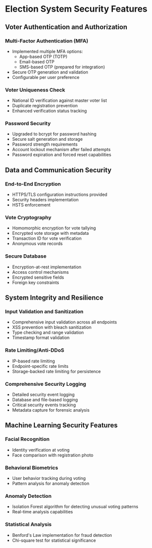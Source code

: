 # Election System Security Features

## Voter Authentication and Authorization

### Multi-Factor Authentication (MFA)
- Implemented multiple MFA options:
  - App-based OTP (TOTP)
  - Email-based OTP
  - SMS-based OTP (prepared for integration)
- Secure OTP generation and validation
- Configurable per user preference

### Voter Uniqueness Check
- National ID verification against master voter list
- Duplicate registration prevention
- Enhanced verification status tracking

### Password Security
- Upgraded to bcrypt for password hashing
- Secure salt generation and storage
- Password strength requirements
- Account lockout mechanism after failed attempts
- Password expiration and forced reset capabilities

## Data and Communication Security

### End-to-End Encryption
- HTTPS/TLS configuration instructions provided
- Security headers implementation
- HSTS enforcement

### Vote Cryptography
- Homomorphic encryption for vote tallying
- Encrypted vote storage with metadata
- Transaction ID for vote verification
- Anonymous vote records

### Secure Database
- Encryption-at-rest implementation
- Access control mechanisms
- Encrypted sensitive fields
- Foreign key constraints

## System Integrity and Resilience

### Input Validation and Sanitization
- Comprehensive input validation across all endpoints
- XSS prevention with bleach sanitization
- Type checking and range validation
- Timestamp format validation

### Rate Limiting/Anti-DDoS
- IP-based rate limiting
- Endpoint-specific rate limits
- Storage-backed rate limiting for persistence

### Comprehensive Security Logging
- Detailed security event logging
- Database and file-based logging
- Critical security events tracking
- Metadata capture for forensic analysis

## Machine Learning Security Features

### Facial Recognition
- Identity verification at voting
- Face comparison with registration photo

### Behavioral Biometrics
- User behavior tracking during voting
- Pattern analysis for anomaly detection

### Anomaly Detection
- Isolation Forest algorithm for detecting unusual voting patterns
- Real-time analysis capabilities

### Statistical Analysis
- Benford's Law implementation for fraud detection
- Chi-square test for statistical significance